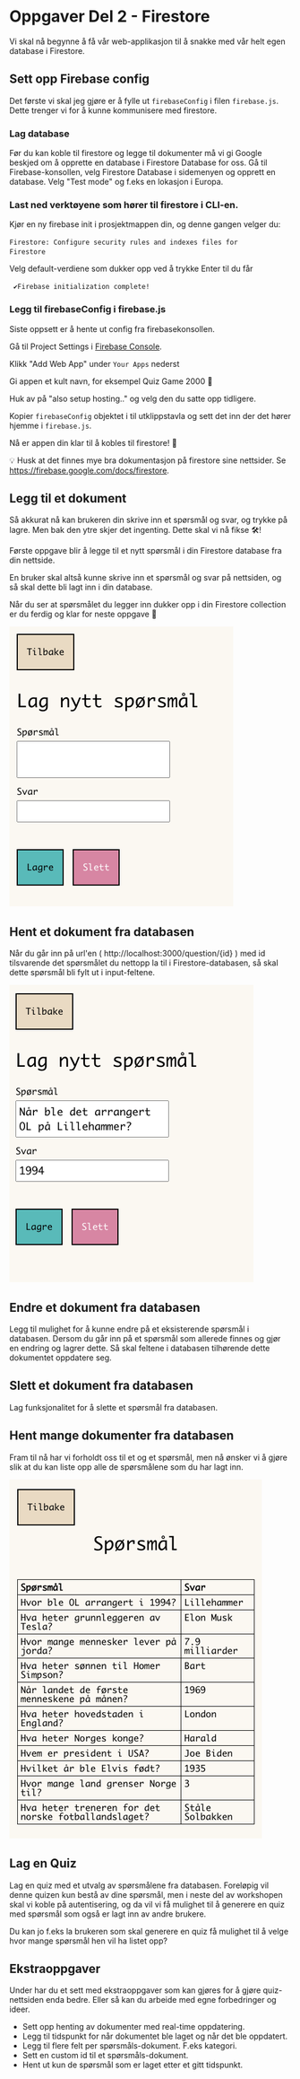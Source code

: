 # Oppgaver Del 2 - Firestore

Vi skal nå begynne å få vår web-applikasjon til å snakke med vår helt egen database i Firestore.

## Sett opp Firebase config

Det første vi skal jeg gjøre er å fylle ut `firebaseConfig` i filen `firebase.js`. Dette trenger vi for å kunne kommunisere med firestore. 

### Lag database

Før du kan koble til firestore og legge til dokumenter må vi gi Google beskjed om å opprette en database i Firestore Database for oss. Gå til Firebase-konsollen, velg Firestore Database i sidemenyen og opprett en database. Velg "Test mode" og f.eks en lokasjon i Europa.

### Last ned verktøyene som hører til firestore i CLI-en.

Kjør en ny firebase init i prosjektmappen din, og denne gangen velger du: <br />

<code>Firestore: Configure security rules and indexes files for Firestore</code>

Velg default-verdiene som dukker opp ved å trykke Enter til du får 

<code> ✔Firebase initialization complete! </code>

### Legg til firebaseConfig i firebase.js
Siste oppsett er å hente ut config fra firebasekonsollen.

Gå til Project Settings i [Firebase Console](https://console.firebase.google.com). 

Klikk "Add Web App" under `Your Apps` nederst 

Gi appen et kult navn, for eksempel Quiz Game 2000 🧠 

Huk av på "also setup hosting.." og velg den du satte opp tidligere.

Kopier `firebaseConfig` objektet i til utklippstavla og sett det inn der det hører hjemme i `firebase.js`.

Nå er appen din klar til å kobles til firestore! 🎉

💡 Husk at det finnes mye bra dokumentasjon på firestore sine nettsider. Se https://firebase.google.com/docs/firestore. 

## Legg til et dokument

Så akkurat nå kan brukeren din skrive inn et spørsmål og svar, og trykke på lagre. Men bak den ytre skjer det ingenting. Dette skal vi nå fikse 🛠!

Første oppgave blir å legge til et nytt spørsmål i din Firestore database fra din nettside. 

En bruker skal altså kunne skrive inn et spørsmål og svar på nettsiden, og så skal dette bli lagt inn i din database.

Når du ser at spørsmålet du legger inn dukker opp i din Firestore collection er du ferdig og klar for neste oppgave 🥇

![Legg til spørsmål](/resources/createQuestion.png)

## Hent et dokument fra databasen

Når du går inn på url'en ( http://localhost:3000/question/{id} ) med id tilsvarende det spørsmålet du nettopp la til i Firestore-databasen, så skal dette spørsmål bli fylt ut i input-feltene.

![Legg til spørsmål](/resources/editQuestion.png)

## Endre et dokument fra databasen

Legg til mulighet for å kunne endre på et eksisterende spørsmål i databasen. Dersom du går inn på et spørsmål som allerede finnes og gjør en endring og lagrer dette. Så skal feltene i databasen tilhørende dette dokumentet oppdatere seg.

## Slett et dokument fra databasen

Lag funksjonalitet for å slette et spørsmål fra databasen.

## Hent mange dokumenter fra databasen

Fram til nå har vi forholdt oss til et og et spørsmål, men nå ønsker vi å gjøre slik at du kan liste opp alle de spørsmålene som du har lagt inn.

![Legg til spørsmål](/resources/getQuestions.png)

## Lag en Quiz

Lag en quiz med et utvalg av spørsmålene fra databasen. Foreløpig vil denne quizen kun bestå av dine spørsmål, men i neste del av workshopen skal vi koble på autentisering, og da vil vi få mulighet til å generere en quiz med spørsmål som også er lagt inn av andre brukere.

Du kan jo f.eks la brukeren som skal generere en quiz få mulighet til å velge hvor mange spørsmål hen vil ha listet opp?

## Ekstraoppgaver

Under har du et sett med ekstraoppgaver som kan gjøres for å gjøre quiz-nettsiden enda bedre. Eller så kan du arbeide med egne forbedringer og ideer.

- Sett opp henting av dokumenter med real-time oppdatering.
- Legg til tidspunkt for når dokumentet ble laget og når det ble oppdatert.
- Legg til flere felt per spørsmåls-dokument. F.eks kategori.
- Sett en custom id til et spørsmåls-dokument.
- Hent ut kun de spørsmål som er laget etter et gitt tidspunkt.
